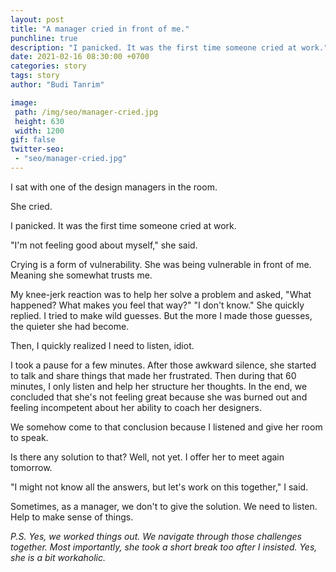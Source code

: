 ```yaml
---
layout: post
title: "A manager cried in front of me."
punchline: true
description: "I panicked. It was the first time someone cried at work."
date: 2021-02-16 08:30:00 +0700
categories: story
tags: story
author: "Budi Tanrim"

image:
 path: /img/seo/manager-cried.jpg
 height: 630
 width: 1200
gif: false
twitter-seo: 
 - "seo/manager-cried.jpg"
---
```


I sat with one of the design managers in the room.

She cried.

I panicked. It was the first time someone cried at work.

"I'm not feeling good about myself," she said.

Crying is a form of vulnerability. She was being vulnerable in front of me. Meaning she somewhat trusts me.

My knee-jerk reaction was to help her solve a problem and asked, "What happened? What makes you feel that way?" "I don't know." She quickly replied. I tried to make wild guesses. But the more I made those guesses, the quieter she had become.

Then, I quickly realized I need to listen, idiot.

I took a pause for a few minutes. After those awkward silence, she started to talk and share things that made her frustrated. Then during that 60 minutes, I only listen and help her structure her thoughts. In the end, we concluded that she's not feeling great because she was burned out and feeling incompetent about her ability to coach her designers.

We somehow come to that conclusion because I listened and give her room to speak.

Is there any solution to that? Well, not yet. I offer her to meet again tomorrow. 

"I might not know all the answers, but let's work on this together," I said.

Sometimes, as a manager, we don't to give the solution. We need to listen. Help to make sense of things.

*P.S. Yes, we worked things out. We navigate through those challenges together. Most importantly, she took a short break too after I insisted. Yes, she is a bit workaholic.*